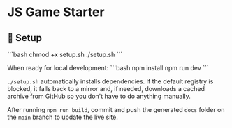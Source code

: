 # JS Game Starter

## 🚀 Setup
\`\`\`bash
chmod +x setup.sh
./setup.sh
\`\`\`

When ready for local development:
\`\`\`bash
npm install
npm run dev
\`\`\`

`./setup.sh` automatically installs dependencies. If the default registry is
blocked, it falls back to a mirror and, if needed, downloads a cached archive
from GitHub so you don't have to do anything manually.

 After running `npm run build`, commit and push the generated `docs` folder on the `main` branch to update the live site.
